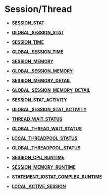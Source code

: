 # Session/Thread<a name="ZH-CN_TOPIC_0289900210"></a>

-   **[SESSION\_STAT](SESSION_STAT.md)**  

-   **[GLOBAL\_SESSION\_STAT](GLOBAL_SESSION_STAT.md)**  

-   **[SESSION\_TIME](SESSION_TIME.md)**  

-   **[GLOBAL\_SESSION\_TIME](GLOBAL_SESSION_TIME.md)**  

-   **[SESSION\_MEMORY](SESSION_MEMORY.md)**  

-   **[GLOBAL\_SESSION\_MEMORY](GLOBAL_SESSION_MEMORY.md)**  

-   **[SESSION\_MEMORY\_DETAIL](SESSION_MEMORY_DETAIL.md)**  

-   **[GLOBAL\_SESSION\_MEMORY\_DETAIL](GLOBAL_SESSION_MEMORY_DETAIL.md)**  

-   **[SESSION\_STAT\_ACTIVITY](SESSION_STAT_ACTIVITY.md)**  

-   **[GLOBAL\_SESSION\_STAT\_ACTIVITY](GLOBAL_SESSION_STAT_ACTIVITY.md)**  

-   **[THREAD\_WAIT\_STATUS](THREAD_WAIT_STATUS.md)**  

-   **[GLOBAL\_THREAD\_WAIT\_STATUS](GLOBAL_THREAD_WAIT_STATUS.md)**  

-   **[LOCAL\_THREADPOOL\_STATUS](LOCAL_THREADPOOL_STATUS.md)**  

-   **[GLOBAL\_THREADPOOL\_STATUS](GLOBAL_THREADPOOL_STATUS.md)**  

-   **[SESSION\_CPU\_RUNTIME](SESSION_CPU_RUNTIME.md)**  

-   **[SESSION\_MEMORY\_RUNTIME](SESSION_MEMORY_RUNTIME.md)**  

-   **[STATEMENT\_IOSTAT\_COMPLEX\_RUNTIME](STATEMENT_IOSTAT_COMPLEX_RUNTIME.md)**  

-   **[LOCAL\_ACTIVE\_SESSION](LOCAL_ACTIVE_SESSION.md)**  


